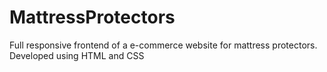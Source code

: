 # MattressProtectors
Full responsive frontend of a e-commerce website for mattress protectors. Developed using HTML and CSS
